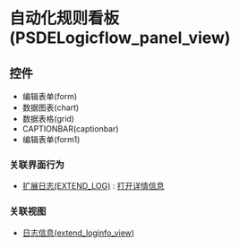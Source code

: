 # 自动化规则看板(PSDELogicflow_panel_view)  <!-- {docsify-ignore-all} -->






## 控件
  * 编辑表单(form)
  * 数据图表(chart)
  * 数据表格(grid)
  * CAPTIONBAR(captionbar)
  * 编辑表单(form1)


### 关联界面行为
  * [扩展日志(EXTEND_LOG)](module/Base/Extend_log) : [打开详情信息](module/Base/Extend_log#界面行为)

### 关联视图
  * [日志信息(extend_loginfo_view)](app/view/extend_loginfo_view)

<script>
 const { createApp } = Vue
  createApp({
    data() {
      return {
        message: '!'
      }
    }
  }).use(ElementPlus).mount('#app')
</script>
